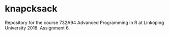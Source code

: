 # knapcksack
Repository for the course 732A94 Advanced Programming in R at Linköping University 2018. Assignment 6.
